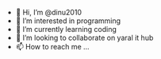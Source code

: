 - 👋 Hi, I’m @dinu2010
- 👀 I’m interested in programming 
- 🌱 I’m currently learning coding 
- 💞️ I’m looking to collaborate on yaral it hub
- 📫 How to reach me ...

<!---
dinu2010/dinu2010 is a ✨ special ✨ repository because its `README.md` (this file) appears on your GitHub profile.
You can click the Preview link to take a look at your changes.
--->
